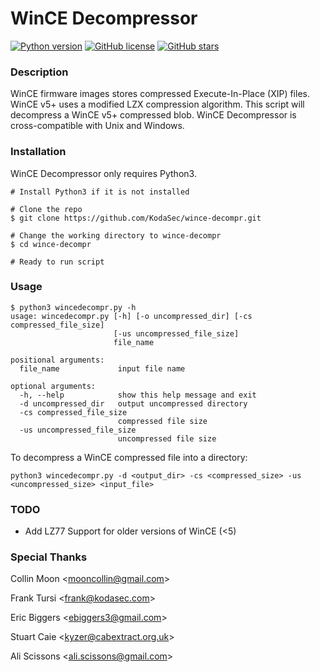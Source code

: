 # WinCE Decompressor

[![Python version](https://img.shields.io/badge/python-%3E=_3.7-green.svg)](https://www.python.org/downloads/)
[![GitHub license](https://img.shields.io/github/license/KodaSec/wince-decompr.svg)](https://github.com/KodaSec/wince-decompr/blob/master/LICENSE)
[![GitHub stars](https://img.shields.io/github/stars/KodaSec/wince-decompr?style=social)](https://github.com//KodaSec/wince-decompr/stargazers)

### Description
WinCE firmware images stores compressed Execute-In-Place (XIP) files. WinCE v5+ uses a modified LZX compression algorithm. This script will decompress a WinCE v5+ compressed blob. WinCE Decompressor is cross-compatible with Unix and Windows.

### Installation

WinCE Decompressor only requires Python3.

```
# Install Python3 if it is not installed

# Clone the repo
$ git clone https://github.com/KodaSec/wince-decompr.git

# Change the working directory to wince-decompr
$ cd wince-decompr

# Ready to run script
```

### Usage

```
$ python3 wincedecompr.py -h
usage: wincedecompr.py [-h] [-o uncompressed_dir] [-cs compressed_file_size]
                       [-us uncompressed_file_size]
                       file_name

positional arguments:
  file_name             input file name

optional arguments:
  -h, --help            show this help message and exit
  -d uncompressed_dir   output uncompressed directory
  -cs compressed_file_size
                        compressed file size
  -us uncompressed_file_size
                        uncompressed file size
```

To decompress a WinCE compressed file into a directory:
```
python3 wincedecompr.py -d <output_dir> -cs <compressed_size> -us <uncompressed_size> <input_file>
```

### TODO
* Add LZ77 Support for older versions of WinCE (<5)

### Special Thanks
Collin Moon <<mooncollin@gmail.com>>

Frank Tursi <<frank@kodasec.com>>

Eric Biggers <<ebiggers3@gmail.com>>

Stuart Caie <<kyzer@cabextract.org.uk>>

Ali Scissons <<ali.scissons@gmail.com>>
